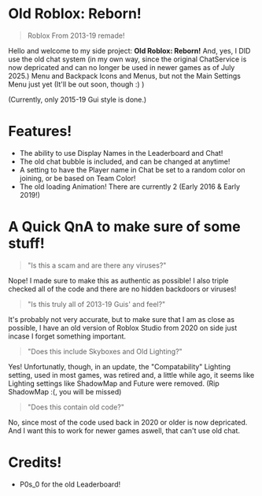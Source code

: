# Old Roblox: Reborn!
> Roblox From 2013-19 remade!

Hello and welcome to my side project: **Old Roblox: Reborn!**
And, yes, I DID use the old chat system (in my own way, since the original ChatService is now depricated and can no longer be used in newer games as of July 2025.) Menu and Backpack Icons and Menus, but not the Main Settings Menu just yet (It'll be out soon, though 
:) )

(Currently, only 2015-19 Gui style is done.)

# Features!

- The ability to use Display Names in the Leaderboard and Chat!
- The old chat bubble is included, and can be changed at anytime!
- A setting to have the Player name in Chat be set to a random color on joining, or be based on Team Color!
- The old loading Animation! There are currently 2 (Early 2016 & Early 2019!)

# A Quick QnA to make sure of some stuff!

> "Is this a scam and are there any viruses?"

Nope! I made sure to make this as authentic as possible! I also triple checked all of the code and there are no hidden backdoors or viruses!

> "Is this truly all of 2013-19 Guis' and feel?"

It's probably not very accurate, but to make sure that I am as close as possible, I have an old version
of Roblox Studio from 2020 on side just incase I forget something important.

> "Does this include Skyboxes and Old Lighting?"

Yes! Unfortunatly, though, in an update, the "Compatability" Lighting setting, used in most games, was retired and, a little while ago, it seems like Lighting settings like ShadowMap and Future were removed. (Rip ShadowMap :(, you will be missed)

> "Does this contain old code?"

No, since most of the code used back in 2020 or older is now depricated. And I want this to work for newer games aswell, that can't use old chat.

# Credits!
- P0s_0 for the old Leaderboard!
